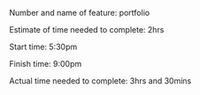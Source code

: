 Number and name of feature: portfolio

Estimate of time needed to complete: 2hrs

Start time: 5:30pm

Finish time: 9:00pm

Actual time needed to complete: 3hrs and 30mins
